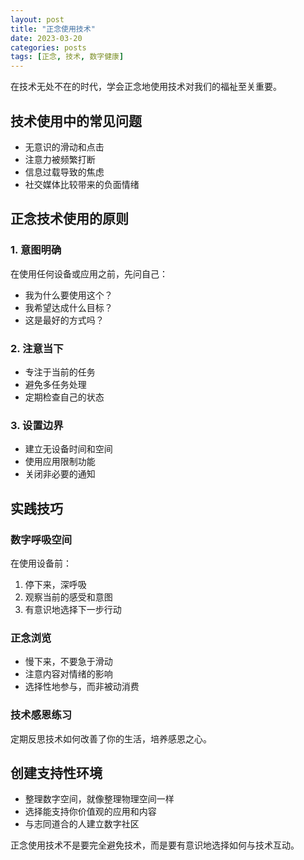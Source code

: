 ```yaml
---
layout: post
title: "正念使用技术"
date: 2023-03-20
categories: posts
tags: [正念, 技术, 数字健康]
---
```


在技术无处不在的时代，学会正念地使用技术对我们的福祉至关重要。

## 技术使用中的常见问题

- 无意识的滑动和点击
- 注意力被频繁打断
- 信息过载导致的焦虑
- 社交媒体比较带来的负面情绪

## 正念技术使用的原则

### 1. 意图明确
在使用任何设备或应用之前，先问自己：
- 我为什么要使用这个？
- 我希望达成什么目标？
- 这是最好的方式吗？

### 2. 注意当下
- 专注于当前的任务
- 避免多任务处理
- 定期检查自己的状态

### 3. 设置边界
- 建立无设备时间和空间
- 使用应用限制功能
- 关闭非必要的通知

## 实践技巧

### 数字呼吸空间
在使用设备前：
1. 停下来，深呼吸
2. 观察当前的感受和意图
3. 有意识地选择下一步行动

### 正念浏览
- 慢下来，不要急于滑动
- 注意内容对情绪的影响
- 选择性地参与，而非被动消费

### 技术感恩练习
定期反思技术如何改善了你的生活，培养感恩之心。

## 创建支持性环境

- 整理数字空间，就像整理物理空间一样
- 选择能支持你价值观的应用和内容
- 与志同道合的人建立数字社区

正念使用技术不是要完全避免技术，而是要有意识地选择如何与技术互动。
